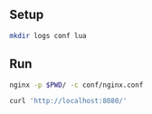 ## Setup

```sh
mkdir logs conf lua
```


## Run

```sh
nginx -p $PWD/ -c conf/nginx.conf

curl 'http://localhost:8080/'
```
